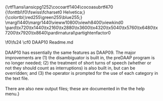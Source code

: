 {\rtf1\ansi\ansicpg1252\cocoartf1404\cocoasubrtf470
{\fonttbl\f0\fswiss\fcharset0 Helvetica;}
{\colortbl;\red255\green255\blue255;}
\margl1440\margr1440\vieww10800\viewh8400\viewkind0
\pard\tx720\tx1440\tx2160\tx2880\tx3600\tx4320\tx5040\tx5760\tx6480\tx7200\tx7920\tx8640\pardirnatural\partightenfactor0

\f0\fs24 \cf0 DAAP10 Readme.md\
\
DAAP10 has essentially  the same features as DAAP09. The major improvements are (1) the disambiguator is built in, the preDAAP program is no longer needed; (2) the treatment of short turns of speech (whether or not they should count as interruptions) is also built in, but can be overridden; and (3) the operator is prompted for the use of each category in the text file.\
\
There are also new output files; these are documented in the the help menu.}